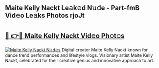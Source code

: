 ## Maite Kelly Nackt Le𝚊k𝚎d N𝚞𝚍e - Part-fmB Vid𝚎o Le𝚊ks Photos rjoJt

# <h2><a href="http://fb943n.evod.top/?m=Maite+Kelly+Nackt">🔗 👉🔴 Maite Kelly Nackt Vid𝚎o Ph𝚘t𝚘s</a></h2>

[![Maite Kelly Nackt N𝚞d𝚎s](https://i.imgur.com/8V9OHl7.gif)](http://fb943n.evod.top/?m=Maite+Kelly+Nackt)
Digital creator Maite Kelly Nackt known for dance trend performances and lifestyle vlogs. Visionary artist Maite Kelly Nackt, celebrated for their creative genius and innovative approach to art. 
